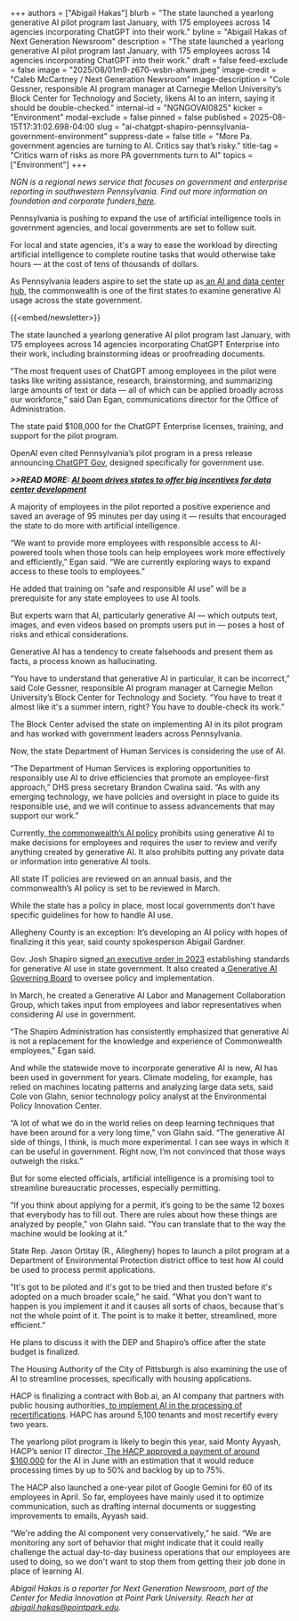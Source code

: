 +++
authors = ["Abigail Hakas"]
blurb = "The state launched a yearlong generative AI pilot program last January, with 175 employees across 14 agencies incorporating ChatGPT into their work."
byline = "Abigail Hakas of Next Generation Newsroom"
description = "The state launched a yearlong generative AI pilot program last January, with 175 employees across 14 agencies incorporating ChatGPT into their work."
draft = false
feed-exclude = false
image = "2025/08/01m9-z670-wsbn-ahwm.jpeg"
image-credit = "Caleb McCartney / Next Generation Newsroom"
image-description = "Cole Gessner, responsible AI program manager at Carnegie Mellon University’s Block Center for Technology and Society, likens AI to an intern, saying it should be double-checked."
internal-id = "NGNGOVAI0825"
kicker = "Environment"
modal-exclude = false
pinned = false
published = 2025-08-15T17:31:02.698-04:00
slug = "ai-chatgpt-shapiro-pennsylvania-government-environment"
suppress-date = false
title = "More Pa. government agencies are turning to AI. Critics say that’s risky."
title-tag = "Critics warn of risks as more PA governments turn to AI"
topics = ["Environment"]
+++

<em>NGN is a regional news service that focuses on government and enterprise reporting in southwestern Pennsylvania. Find out more information on foundation and corporate funders</em><a href="https://www.nextgenerationnewsroom.org/sponsors"><em> here</em></a><em>.</em>

Pennsylvania is pushing to expand the use of artificial intelligence tools in government agencies, and local governments are set to follow suit.

For local and state agencies, it&#39;s a way to ease the workload by directing artificial intelligence to complete routine tasks that would otherwise take hours — at the cost of tens of thousands of dollars.

As Pennsylvania leaders aspire to set the state up as<a href="https://www.nextgenerationnewsroom.org/news/digital-gold-rush"> an AI and data center hub</a>, the commonwealth is one of the first states to examine generative AI usage across the state government.

{{<embed/newsletter>}}

The state launched a yearlong generative AI pilot program last January, with 175 employees across 14 agencies incorporating ChatGPT Enterprise into their work, including brainstorming ideas or proofreading documents.

“The most frequent uses of ChatGPT among employees in the pilot were tasks like writing assistance, research, brainstorming, and summarizing large amounts of text or data — all of which can be applied broadly across our workforce,” said Dan Egan, communications director for the Office of Administration.

The state paid $108,000 for the ChatGPT Enterprise licenses, training, and support for the pilot program.

OpenAI even cited Pennsylvania’s pilot program in a press release announcing<a href="https://openai.com/global-affairs/introducing-chatgpt-gov/"> ChatGPT Gov</a>, designed specifically for government use.

<strong><em>&gt;&gt;READ MORE: </em></strong><a href="https://www.spotlightpa.org/news/2025/06/data-centers-ai-computing-state-incentives/"><strong><em>AI boom drives states to offer big incentives for data center development</em></strong></a><strong><em></em></strong>

A majority of employees in the pilot reported a positive experience and saved an average of 95 minutes per day using it — results that encouraged the state to do more with artificial intelligence.

“We want to provide more employees with responsible access to AI-powered tools when those tools can help employees work more effectively and efficiently,” Egan said. “We are currently exploring ways to expand access to these tools to employees.”

He added that training on “safe and responsible AI use” will be a prerequisite for any state employees to use AI tools.

But experts warn that AI, particularly generative AI — which outputs text, images, and even videos based on prompts users put in — poses a host of risks and ethical considerations.

Generative AI has a tendency to create falsehoods and present them as facts, a process known as hallucinating.

“You have to understand that generative AI in particular, it can be incorrect,” said Cole Gessner, responsible AI program manager at Carnegie Mellon University’s Block Center for Technology and Society. “You have to treat it almost like it&#39;s a summer intern, right? You have to double-check its work.”

The Block Center advised the state on implementing AI in its pilot program and has worked with government leaders across Pennsylvania.

Now, the state Department of Human Services is considering the use of AI.

“The Department of Human Services is exploring opportunities to responsibly use AI to drive efficiencies that promote an employee-first approach,” DHS press secretary Brandon Cwalina said. “As with any emerging technology, we have policies and oversight in place to guide its responsible use, and we will continue to assess advancements that may support our work.”

Currently,<a href="https://www.pa.gov/content/dam/copapwp-pagov/en/oa/documents/policies/it-policies/artificial%2520intelligence%2520policy.pdf"> the commonwealth’s AI policy</a> prohibits using generative AI to make decisions for employees and requires the user to review and verify anything created by generative AI. It also prohibits putting any private data or information into generative AI tools.

All state IT policies are reviewed on an annual basis, and the commonwealth’s AI policy is set to be reviewed in March.

While the state has a policy in place, most local governments don’t have specific guidelines for how to handle AI use.

Allegheny County is an exception: It’s developing an AI policy with hopes of finalizing it this year, said county spokesperson Abigail Gardner.

Gov. Josh Shapiro signed<a href="https://www.pa.gov/content/dam/copapwp-pagov/en/oa/documents/policies/eo/2023-19.pdf"> an executive order in 2023</a> establishing standards for generative AI use in state government. It also created a<a href="https://www.pa.gov/agencies/oa/programs/information-technology2/gen-ai"> Generative AI Governing Board</a> to oversee policy and implementation.

In March, he created a Generative AI Labor and Management Collaboration Group, which takes input from employees and labor representatives when considering AI use in government.

“The Shapiro Administration has consistently emphasized that generative AI is not a replacement for the knowledge and experience of Commonwealth employees,&#34; Egan said.

And while the statewide move to incorporate generative AI is new, AI has been used in government for years. Climate modeling, for example, has relied on machines locating patterns and analyzing large data sets, said Cole von Glahn, senior technology policy analyst at the Environmental Policy Innovation Center.

“A lot of what we do in the world relies on deep learning techniques that have been around for a very long time,” von Glahn said. “The generative AI side of things, I think, is much more experimental. I can see ways in which it can be useful in government. Right now, I’m not convinced that those ways outweigh the risks.”

But for some elected officials, artificial intelligence is a promising tool to streamline bureaucratic processes, especially permitting.

“If you think about applying for a permit, it’s going to be the same 12 boxes that everybody has to fill out. There are rules about how these things are analyzed by people,” von Glahn said. “You can translate that to the way the machine would be looking at it.”

State Rep. Jason Ortitay (R., Allegheny) hopes to launch a pilot program at a Department of Environmental Protection district office to test how AI could be used to process permit applications.

&#34;It&#39;s got to be piloted and it&#39;s got to be tried and then trusted before it&#39;s adopted on a much broader scale,&#34; he said. &#34;What you don&#39;t want to happen is you implement it and it causes all sorts of chaos, because that&#39;s not the whole point of it. The point is to make it better, streamlined, more efficient.”

He plans to discuss it with the DEP and Shapiro’s office after the state budget is finalized.

The Housing Authority of the City of Pittsburgh is also examining the use of AI to streamline processes, specifically with housing applications.

HACP is finalizing a contract with Bob.ai, an AI company that partners with public housing authorities,<a href="https://www.publicsource.org/pittsburgh-housing-authority-deploys-artificial-intelligence-pilot-program/"> to implement AI in the processing of recertifications</a>. HAPC has around 5,100 tenants and most recertify every two years.

The yearlong pilot program is likely to begin this year, said Monty Ayyash, HACP’s senior IT director.<a href="https://hacp.org/app/uploads/2025/06/Agenda-HACP-Board-of-Commissioners-Meeting_June-2025.pdf"> The HACP approved a payment of around $160,000</a> for the AI in June with an estimation that it would reduce processing times by up to 50% and backlog by up to 75%.

The HACP also launched a one-year pilot of Google Gemini for 60 of its employees in April. So far, employees have mainly used it to optimize communication, such as drafting internal documents or suggesting improvements to emails, Ayyash said.

“We&#39;re adding the AI component very conservatively,” he said. “We are monitoring any sort of behavior that might indicate that it could really challenge the actual day-to-day business operations that our employees are used to doing, so we don&#39;t want to stop them from getting their job done in place of learning AI.

<em>Abigail Hakas is a reporter for Next Generation Newsroom, part of the Center for Media Innovation at Point Park University. Reach her at </em><a href="mailto:abigail.hakas@pointpark.edu"><em>abigail.hakas@pointpark.edu</em></a><em>.</em>

